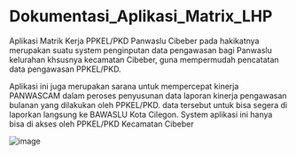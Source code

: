 # Dokumentasi_Aplikasi_Matrix_LHP
Aplikasi Matrik Kerja PPKEL/PKD Panwaslu Cibeber pada hakikatnya merupakan suatu 
system penginputan data pengawasan bagi Panwaslu kelurahan khsusnya kecamatan 
Cibeber, guna mempermudah pencatatan data pengawasan PPKEL/PKD. 

Aplikasi ini juga merupakan sarana untuk mempercepat kinerja PANWASCAM dalam 
peroses penyusunan data laporan kinerja pengawasan bulanan yang dilakukan oleh 
PPKEL/PKD. data tersebut untuk bisa segera di laporkan langsung ke BAWASLU Kota 
Cilegon. System aplikasi ini hanya bisa di akses oleh PPKEL/PKD Kecamatan Cibeber



![image](https://user-images.githubusercontent.com/44368851/110880919-fbf8c780-8311-11eb-9515-ad259fabd66f.png)

